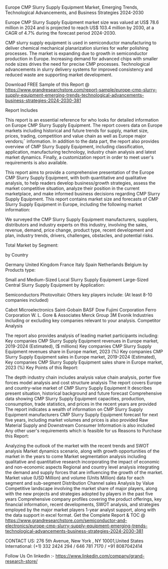 Europe CMP Slurry Supply Equipment Market, Emerging Trends, Technological Advancements, and Business Strategies 2024-2030

Europe CMP Slurry Supply Equipment market size was valued at US$ 78.6 million in 2024 and is projected to reach US$ 103.4 million by 2030, at a CAGR of 4.7% during the forecast period 2024-2030.

CMP slurry supply equipment is used in semiconductor manufacturing to deliver chemical mechanical planarization slurries for wafer polishing processes. The market is expanding due to growth in semiconductor production in Europe. Increasing demand for advanced chips with smaller node sizes drives the need for precise CMP processes. Technological advancements in slurry delivery systems for improved consistency and reduced waste are supporting market development.

Download FREE Sample of this Report @ https://www.grandresearchstore.com/report-sample/europe-cmp-slurry-supply-equipment-emerging-trends-technological-advancements-business-strategies-2024-2030-381

Report Includes

This report is an essential reference for who looks for detailed information on Europe CMP Slurry Supply Equipment. The report covers data on Europe markets including historical and future trends for supply, market size, prices, trading, competition and value chain as well as Europe major vendors¡¯ information. In addition to the data part, the report also provides overview of CMP Slurry Supply Equipment, including classification, application, manufacturing technology, industry chain analysis and latest market dynamics. Finally, a customization report in order to meet user's requirements is also available.

This report aims to provide a comprehensive presentation of the Europe CMP Slurry Supply Equipment, with both quantitative and qualitative analysis, to help readers develop business/growth strategies, assess the market competitive situation, analyze their position in the current marketplace, and make informed business decisions regarding CMP Slurry Supply Equipment. This report contains market size and forecasts of CMP Slurry Supply Equipment in Europe, including the following market information:

We surveyed the CMP Slurry Supply Equipment manufacturers, suppliers, distributors and industry experts on this industry, involving the sales, revenue, demand, price change, product type, recent development and plan, industry trends, drivers, challenges, obstacles, and potential risks.

Total Market by Segment:

by Country

Germany
United Kingdom
France
Italy
Spain
Netherlands
Belgium
by Products type:

Small and Medium-Sized Local Slurry Supply Equipment
Large-Sized Central Slurry Supply Equipment
by Application:

Semiconductors
Photovoltaic
Others
key players include: (At least 8-10 companies included)

Cabot Microelectronics
Saint-Gobain
BASF
Dow
Fujimi Corporation
Ferro Corporation
W. L. Gore & Associates
Merck Group
3M
Evonik Industries
Including or excluding key companies relevant to your analysis.
Competitor Analysis

The report also provides analysis of leading market participants including:
Key companies CMP Slurry Supply Equipment revenues in Europe market, 2019-2024 (Estimated), ($ millions)
Key companies CMP Slurry Supply Equipment revenues share in Europe market, 2023 (%)
Key companies CMP Slurry Supply Equipment sales in Europe market, 2019-2024 (Estimated),
Key companies CMP Slurry Supply Equipment sales share in Europe market, 2023 (%)
Key Points of this Report:

The depth industry chain includes analysis value chain analysis, porter five forces model analysis and cost structure analysis
The report covers Europe and country-wise market of CMP Slurry Supply Equipment
It describes present situation, historical background and future forecast
Comprehensive data showing CMP Slurry Supply Equipment capacities, production, consumption, trade statistics, and prices in the recent years are provided
The report indicates a wealth of information on CMP Slurry Supply Equipment manufacturers
CMP Slurry Supply Equipment forecast for next five years, including market volumes and prices is also provided
Raw Material Supply and Downstream Consumer Information is also included
Any other user's requirements which is feasible for us
Reasons to Purchase this Report:

Analyzing the outlook of the market with the recent trends and SWOT analysis
Market dynamics scenario, along with growth opportunities of the market in the years to come
Market segmentation analysis including qualitative and quantitative research incorporating the impact of economic and non-economic aspects
Regional and country level analysis integrating the demand and supply forces that are influencing the growth of the market.
Market value (USD Million) and volume (Units Million) data for each segment and sub-segment
Distribution Channel sales Analysis by Value
Competitive landscape involving the market share of major players, along with the new projects and strategies adopted by players in the past five years
Comprehensive company profiles covering the product offerings, key financial information, recent developments, SWOT analysis, and strategies employed by the major market players
1-year analyst support, along with the data support in excel format.
Get the Complete Report & TOC @ https://www.grandresearchstore.com/semiconductor-and-electronics/europe-cmp-slurry-supply-equipment-emerging-trends-technological-advancements-business-strategies-2024-2030-381

CONTACT US:
276 5th Avenue, New York , NY 10001,United States
International: (+1) 332 2424 294 / 646 781 7170 / +91 8087042414

Follow Us On linkedin :- https://www.linkedin.com/company/grand-research-store/
